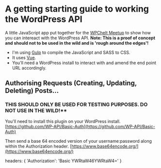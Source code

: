 # A getting starting guide to working the WordPress API

A little JavaScript app put together for the [WPChelt Meetup](https://www.meetup.com/Cheltenham-WordPress-Meetup/) to show how you can intereact with the WordPress API.
**Note: This is a proof of concept and should not to be used in the wild and is 'rough around the edges'!**

- I'm using [Gulp](https://gulpjs.com/) to compile the JavaScript and SASS to CSS.
- It uses [Vue](http://vuejs.org/).
- You'll need a WordPress install to interact with and amend the end point URL accordingly.

## Authorising Requests (Creating, Updating, Deleting) Posts...
### THIS SHOULD ONLY BE USED FOR TESTING PURPOSES. DO NOT USE IN THE WILD!**
You'll need to install this plugin on your WordPress install.
[https://github.com/WP-API/Basic-Auth](https://github.com/WP-API/Basic-Auth)

Then send a base 64 encoded version of your username:password along within the Authorization header.
[https://www.base64encode.org/](https://www.base64encode.org/)

headers: {
   'Authorization': 'Basic YWRtaW46YWRtaW4='
}

